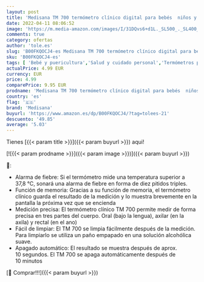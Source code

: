 ```yaml
---
layout: post
title: 'Medisana TM 700 termómetro clínico digital para bebés  niños y adultos  oral  axilar o rectal  resistente al agua con alarma de fiebre'
date: 2022-04-11 08:06:52
image: 'https://m.media-amazon.com/images/I/31DQvs6+d1L._SL500_._SL400_.jpg'
comments: true
category: ofertas
author: 'tole.es'
slug: 'B00FKQOCJ4-es Medisana TM 700 termómetro clínico digital para bebés...'
sku: 'B00FKQOCJ4-es'
tags: [ 'Bebé y puericultura','Salud y cuidado personal','Termómetros para bebé','bebés','medisana', ]
actualPrice: 4.99 EUR
currency: EUR
price: 4.99
comparePrice: 9.95 EUR
prodname: 'Medisana TM 700 termómetro clínico digital para bebés  niños y adultos  oral  axilar o rectal  resistente al agua con alarma de fiebre'
country: 'es'
flag: '🇪🇸'
brand: 'Medisana'
buyurl: 'https://www.amazon.es/dp/B00FKQOCJ4/?tag=tolees-21'
descuento: '49.85'
average: '5.03'
---
```


Tienes [{{< param title >}}]({{< param buyurl >}}) aqui!

[![{{< param prodname >}}]({{< param image >}})]({{< param buyurl >}})

🔎:

- Alarma de fiebre: Si el termómetro mide una temperatura superior a 37,8 °C, sonará una alarma de fiebre en forma de diez pitidos triples.
- Función de memoria: Gracias a su función de memoria, el termómetro clínico guarda el resultado de la medición y lo muestra brevemente en la pantalla la próxima vez que se encienda
- Medición precisa: El termómetro clínico TM 700 permite medir de forma precisa en tres partes del cuerpo. Oral (bajo la lengua), axilar (en la axila) y rectal (en el ano)
- Fácil de limpiar: El TM 700 se limpia fácilmente después de la medición. Para limpiarlo se utiliza un paño empapado en una solución alcohólica suave.
- Apagado automático: El resultado se muestra después de aprox. 10 segundos. El TM 700 se apaga automáticamente después de 10 minutos

[🛒 Comprar!!!]({{< param buyurl >}})
